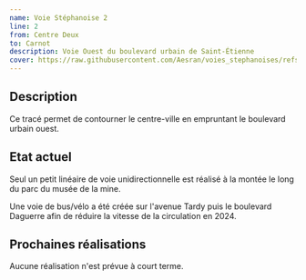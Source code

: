 ```yaml
---
name: Voie Stéphanoise 2
line: 2
from: Centre Deux
to: Carnot
description: Voie Ouest du boulevard urbain de Saint-Étienne
cover: https://raw.githubusercontent.com/Aesran/voies_stephanoises/refs/heads/main/assets/hero.jpeg
---
```

## Description
Ce tracé permet de contourner le centre-ville en empruntant le boulevard urbain ouest.

## Etat actuel
Seul un petit linéaire de voie unidirectionnelle est réalisé à la montée le long du parc du musée de la mine.

Une voie de bus/vélo a été créée sur l'avenue Tardy puis le boulevard  Daguerre afin de réduire la vitesse de la circulation en 2024.

## Prochaines réalisations 

Aucune réalisation n'est prévue à court terme.